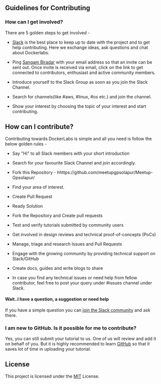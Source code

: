 
## Guidelines for Contributing

### How can I get involved?

There are 5 golden steps to get involved - 

- [Slack](https://meetupgpsolapur.slack.com) is the best place to keep up to date with the project and to get help contributing. Here we exchange ideas, ask questions and chat about Dockerlabs.

- Ping [Sangam Biradar](https://github.com/sangam14) with your email address so that an invite can be sent out. Once invite is received via email, click on the link to get connected to contributors, enthusiast and active community members.

- Introduce yourself to the Slack Group as soon as you join the Slack Channel.

- Search for channels(like #aws, #linux, #os etc.) and join the channel.

- Show your interest by choosing the topic of your interest and start contributing.

## How can I contribute?

Contributing towards DockerLabs is simple and all you need is follow the below golden rules -

* Say "Hi" to all Slack members with your short introduction
* Search for your favourite Slack Channel and join accordingly.
* Fork this Repository - hhttps://github.com/meetupgpsolapur/Meetup-Gpsolapur/
* Find your area of interest.

*  Create Pull Request
*  Ready Solution
* Fork the Repository and Create pull requests
* Test and verify tutorials submitted by community users
* Get involved in design reviews and technical proof-of-concepts (PoCs)
* Manage, triage and research Issues and Pull Requests
* Engage with the growing community by providing technical support on Slack/GitHub
* Create docs, guides and write blogs to share
* In case you find any technical issues or need help from fellow contributor, feel free to post your query under #issues channel under Slack.

#### Wait..I have a question, a suggestion or need help

If you have a simple question you can [join the Slack community](https://meetupgpsolapur.slack.com) and ask there. 

### I am new to GitHub. Is it possible for me to contribute?

Yes, you can still submit your tutorial to us. One of us will review and add it on behalf of you.
But it is highly recommended to learn [GitHub](https://guides.github.com/activities/hello-world/) so that it saves lot of time in uploading your tutorial.

## License

This project is licensed under the [MIT]() License.

